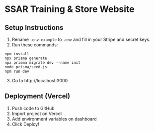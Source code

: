 # SSAR Training & Store Website

## Setup Instructions

1. Rename `.env.example` to `.env` and fill in your Stripe and secret keys.
2. Run these commands:

```
npm install
npx prisma generate
npx prisma migrate dev --name init
node prisma/seed.js
npm run dev
```

3. Go to http://localhost:3000

## Deployment (Vercel)

1. Push code to GitHub
2. Import project on Vercel
3. Add environment variables on dashboard
4. Click Deploy!